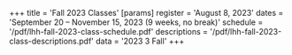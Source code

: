 +++
title = 'Fall 2023 Classes'
[params]
	register = 'August 8, 2023'
	dates = 'September 20 – November 15, 2023 (9 weeks, no break)'
	schedule = '/pdf/lhh-fall-2023-class-schedule.pdf'
	descriptions = '/pdf/lhh-fall-2023-class-descriptions.pdf'
	data = '2023 3 Fall'
+++
